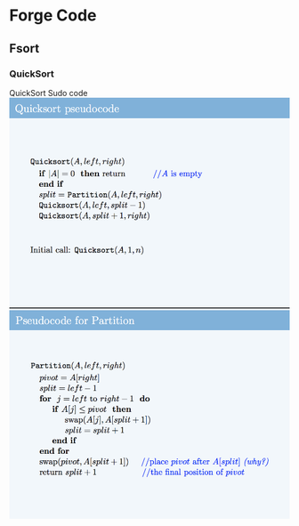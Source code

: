 # Forge Code

## Fsort
### QuickSort

QuickSort Sudo code
![](./resources/quicksort1.png)
![](./resources/quicksort2.png)